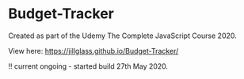 # Budget-Tracker

Created as part of the Udemy The Complete JavaScript Course 2020.

View here:  https://jillglass.github.io/Budget-Tracker/

!! current ongoing - started build 27th May 2020.
